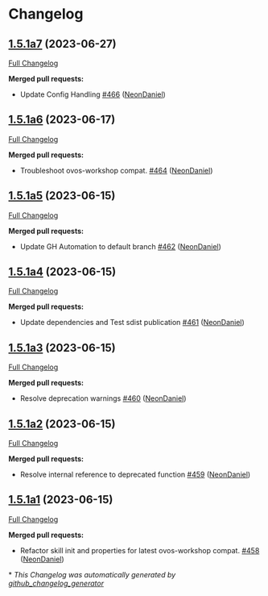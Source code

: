 # Changelog

## [1.5.1a7](https://github.com/NeonGeckoCom/neon-utils/tree/1.5.1a7) (2023-06-27)

[Full Changelog](https://github.com/NeonGeckoCom/neon-utils/compare/1.5.1a6...1.5.1a7)

**Merged pull requests:**

- Update Config Handling [\#466](https://github.com/NeonGeckoCom/neon-utils/pull/466) ([NeonDaniel](https://github.com/NeonDaniel))

## [1.5.1a6](https://github.com/NeonGeckoCom/neon-utils/tree/1.5.1a6) (2023-06-17)

[Full Changelog](https://github.com/NeonGeckoCom/neon-utils/compare/1.5.1a5...1.5.1a6)

**Merged pull requests:**

- Troubleshoot ovos-workshop compat. [\#464](https://github.com/NeonGeckoCom/neon-utils/pull/464) ([NeonDaniel](https://github.com/NeonDaniel))

## [1.5.1a5](https://github.com/NeonGeckoCom/neon-utils/tree/1.5.1a5) (2023-06-15)

[Full Changelog](https://github.com/NeonGeckoCom/neon-utils/compare/1.5.1a4...1.5.1a5)

**Merged pull requests:**

- Update GH Automation to default branch [\#462](https://github.com/NeonGeckoCom/neon-utils/pull/462) ([NeonDaniel](https://github.com/NeonDaniel))

## [1.5.1a4](https://github.com/NeonGeckoCom/neon-utils/tree/1.5.1a4) (2023-06-15)

[Full Changelog](https://github.com/NeonGeckoCom/neon-utils/compare/1.5.1a3...1.5.1a4)

**Merged pull requests:**

- Update dependencies and Test sdist publication [\#461](https://github.com/NeonGeckoCom/neon-utils/pull/461) ([NeonDaniel](https://github.com/NeonDaniel))

## [1.5.1a3](https://github.com/NeonGeckoCom/neon-utils/tree/1.5.1a3) (2023-06-15)

[Full Changelog](https://github.com/NeonGeckoCom/neon-utils/compare/1.5.1a2...1.5.1a3)

**Merged pull requests:**

- Resolve deprecation warnings [\#460](https://github.com/NeonGeckoCom/neon-utils/pull/460) ([NeonDaniel](https://github.com/NeonDaniel))

## [1.5.1a2](https://github.com/NeonGeckoCom/neon-utils/tree/1.5.1a2) (2023-06-15)

[Full Changelog](https://github.com/NeonGeckoCom/neon-utils/compare/1.5.1a1...1.5.1a2)

**Merged pull requests:**

- Resolve internal reference to deprecated function [\#459](https://github.com/NeonGeckoCom/neon-utils/pull/459) ([NeonDaniel](https://github.com/NeonDaniel))

## [1.5.1a1](https://github.com/NeonGeckoCom/neon-utils/tree/1.5.1a1) (2023-06-15)

[Full Changelog](https://github.com/NeonGeckoCom/neon-utils/compare/1.5.0...1.5.1a1)

**Merged pull requests:**

- Refactor skill init and properties for latest ovos-workshop compat. [\#458](https://github.com/NeonGeckoCom/neon-utils/pull/458) ([NeonDaniel](https://github.com/NeonDaniel))



\* *This Changelog was automatically generated by [github_changelog_generator](https://github.com/github-changelog-generator/github-changelog-generator)*
